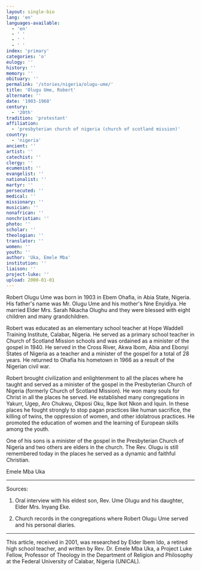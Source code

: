 ```yaml
---
layout: single-bio
lang: 'en'
languages-available:
  - 'en'
  - ' '
  - ' '
  - ' '
index: 'primary'
categories: 'o'
eulogy: ''
history: ''
memory: ''
obituary: ''
permalink: '/stories/nigeria/olugu-ume/'
title: 'Olugu Ume, Robert'
alternate: ''
date: '1903-1968'
century:
  - '20th'
tradition: 'protestant'
affiliation:
  - 'presbyterian church of nigeria (church of scotland mission)'
country:
  - 'nigeria'
ancient: ''
artist: ''
catechist: ''
clergy: ''
ecumenist: ''
evangelist: ''
nationalist: ''
martyr: ''
persecuted: ''
medical: ''
missionary: ''
musician: ''
nonafrican: ''
nonchristian: ''
photo: ''
scholar: ''
theologian: ''
translator: ''
women: ''
youth: ''
author: 'Uka, Emele Mba'
institution: ''
liaison: ''
project-luke: ''
upload: 2000-01-01
---
```



Robert Olugu Ume was born in 1903 in Ebem Ohafia, in Abia State, Nigeria.  His father's name was Mr. Olugu Ume and his mother's Nne Enyidiya.  He married Elder Mrs. Sarah Nkacha Olughu and they were blessed with eight children and many grandchildren.

Robert was educated as an elementary school teacher at Hope Waddell Training Institute, Calabar, Nigeria.  He served as a primary school teacher in Church of Scotland Mission schools and was ordained as a minister of the gospel in 1940.  He served in the Cross River, Akwa Ibom, Abia and Ebonyi States of Nigeria as a teacher and a minister of the gospel for a total of 28 years. He returned to Ohafia his hometown in 1966 as a result of the Nigerian civil war.

Robert brought civilization and enlightenment to all the places where he taught and served as a minister of the gospel in the Presbyterian Church of Nigeria (formerly Church of Scotland Mission).  He won many souls for Christ in all the places he served.  He established  many congregations in Yakurr, Ugep, Aro Chukwu, Okposi Oku, Ikpe Ikot Nkon and Iquin. In these places  he fought strongly to stop pagan practices like human sacrifice, the killing of twins, the oppression of women, and other idolatrous practices.  He promoted the education of women and the learning of European skills among the youth.

One of his sons is a minister of the gospel in the Presbyterian Church of Nigeria and two others are elders in the church. The Rev. Olugu is still remembered today in the places he served as a dynamic and faithful Christian.

Emele Mba Uka

---

Sources:

1) Oral interview with his eldest son, Rev. Ume  Olugu  and his daughter, Elder Mrs. Inyang Eke.

2) Church records in the congregations where Robert Olugu Ume served and his personal diaries.

---

This article, received in 2001, was researched by Elder Ibem Ido, a retired high school teacher, and written by Rev. Dr. Emele Mba Uka, a Project Luke Fellow, Professor of Theology in the Department of Religion and Philosophy at the Federal University of Calabar, Nigeria (UNICAL).